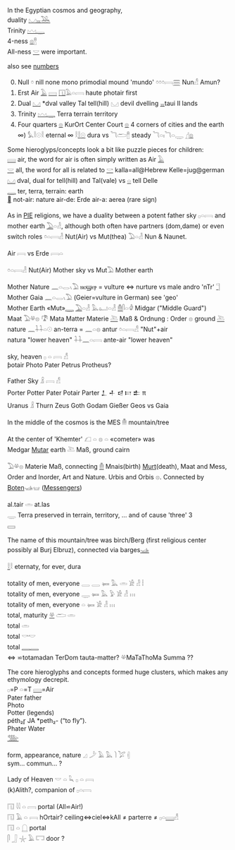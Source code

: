 In the Egyptian cosmos and geography,  
duality [𓈋](𓈋)[𓈇](𓈇)[𓅒](𓅒)  
Trinity [𓈉](𓈉)[𓇾](𓇾)  
4-ness [𓊖](𓊖)[𓊽](𓊽)  
All-ness [𓎟](𓎟) were important.  

also see [numbers](Numbers)  

0) Null 𓏌 nill none mono primodial mound 'mundo' 𓏌𓏌𓏌𓇯[𓈗](𓈗) Nun𓀭 Amun?  
1) Erst Air [𓄿](𓄿) [𓇯](𓇯) [𓉔](𓉔)𓄿𓏏𓇯 haute photair first  
2) Dual [𓈋](𓈋) *dval valley Tal tell(hill) 𓈋 devil dvelling [𓈇](𓈇)taui II lands  
3) Trinity [𓈉](𓈉)[𓇾](𓇾) Terra terrain territory  
4) Four quarters [𓊖](𓊖) KurOrt Center Court [𓊖](𓊖) 4 corners of cities and the earth  
∞) 𓅘𓎛𓇳𓎛 eternal ∞ 𓎛[𓎛](𓎛)[𓇳](𓇳) dura vs 𓆓𓂧𓊽 steady 𓆓𓏏𓏤𓆓𓏏𓇾  [𓊨](𓊨)[𓊖](𓊖)  

Some hieroglyps/concepts look a bit like puzzle pieces for children:  
[𓇯](𓇯) air, the word for air is often simply written as Air [𓄿](𓄿)  
[𓎟](𓎟) all, the word for all is related to [𓎡](𓎡) kalla=all@Hebrew Kelle=jug@german  
[𓈋](𓈋) dval, dual for tell(hill) and Tal(vale) vs [𓏏](𓏏) tell Delle  
[𓇾](𓇾) ter, terra, terrain: earth  
[󴃙](󴃙) not-air: nature  air-de: Erde air-a: aerea (rare sign)  

As in [PIE](PIE) religions, we have a duality between a potent father sky 𓊪𓏏𓇯 and mother earth [𓅐](𓅐)𓏏𓁐, although both often have partners (dom,dame) or even switch roles 𓏌𓏏𓇯𓁐 Nut(Air) vs Mut(thea) 𓅐𓏏𓁐 Nun & Naunet.  


Air 𓇯 vs Erde 𓇯𓏏  

𓏌𓏏𓇯𓁐 Nut(Air) Mother sky vs Mut𓅐 Mother earth  

Mother Nature 𓈖𓏏𓂋𓏯𓅐  ⲛⲟϣⲉⲣ = vulture ⇔ nurture vs male andro 'nTr' [𓊹](𓊹)  
Mother Gaia 𓈖𓏏𓂋𓏯𓅐   (Geier=vulture in German) see 'geo'  
Mother Earth «Mut»[𓇾](𓇾)  [𓅐](𓅐)𓏏𓁐 𓅓𓂠𓏏𓁐 [𓄟](𓄟)𓋴𓏏𓁒 Midgar ("Middle Guard")  
Maat 𓅐𓋬𓊖  𓍝 Mata Matter Materie [𓍅](𓍅) Maß & Ordnung : Order 𓊖 ground [𓍅](𓍅)  
nature  𓈖𓇑𓇑𓏏𓇳 an-terra = 𓈖𓏏𓊖 antur  𓏌𓏏𓇯𓀭  "Nut"+air  
natura "lower heaven"   𓇑𓇑𓈖𓏏𓇯  ante-air "lower heaven"  



   sky, heaven   𓊪  𓏏  𓇯 𓀭  
ƥotair Photo Pater Petrus Protheus?  

   Father Sky 𓏎 𓇯 𓀭  
Porter Potter Pater Potair Parter 𒁇 𒈦 𒁀 𐎲 𒉺 π  
Uranus 𓏎 Thurn Zeus Goth Godam Gießer Geos vs Gaia  


In the middle of the cosmos is the MES 𓄟 mountain/tree  

At the center of 'Khemter' 𓆎  𓏏  𓊖  𓏏 «cometer» was  
 Medgar [Mutar](𓅐) earth 𓍅 Maß, ground cairn  

𓅐𓋬𓊖 Materie Maß, connecting [𓄟](𓄟) Mnais(birth) [Murt](murt)(death), Maat and Mess, Order and Inorder, Art and Nature. Urbis and Orbis 𓊖. Connected by [Boten](Ba)𓊛𓊠 ([Messengers](Musen))  

al.tair  𓏛   at.las  
𓇾 Terra preserved in terrain, territory, … and of cause 'three' 3  
𓈙  

The name of this mountain/tree was birch/Berg (first religious center possibly al Burj Elbruz), connected via barges[𓊛](𓊛)  

[𓎛](𓎛)𓎛  eternaty, for ever, dura  


totality of men, everyone   𓇿  𓇿  𓍃  𓅓  𓏛  𓀀  𓁐  𓏪  
totality of men, everyone    𓇾  𓍃  𓅓  𓅱  𓀀  𓁐  𓏥  
totality of men, everyone     𓏏  𓍃  𓀀  𓁐  𓏥  
total, maturity   [𓋬](𓋬)   𓂧  𓏛  
total   𓏛  
total 𓎡𓎢  
total [𓇿](𓇿)[𓇿](𓇿)  
⇔ ⋍totamadan TerDom tauta-matter? 𓋬MaTaThoMa Summa  ??  


The core hieroglyphs and concepts formed huge clusters, which makes any ethymology decrepit.  
𓊪=P 𓏏=T [𓇯](𓇯)=Air  
Pater father  
Photo  
Potter (legends)  
péth₂r̥ JA *peth₂- (“to fly”).  
Phater Water  
[𓅢](𓅢)  

   form, appearance, nature   𓈎  𓌳  𓄿  𓅓  𓌙  𓅯   𓏜  
sym… commun… ?  

   Lady of Heaven   𓎟  𓏏  𓆗  𓊪  𓏏  𓇯  
(k)Alith?, companion of 𓊪𓏏𓇯  


𓉔 𓇋𓇋 𓏏 𓇯  portal  (All⋍Air!)  
𓉔 𓄿 𓏏 𓇯 hOrtair? ceiling⇔ciel⇔kAll ≠ parterre ≠ 𓊪𓏏[𓇯](𓇯)𓀭  
𓉔 𓏏 𓉸 portal  
𓋴 𓃀 𓇼 𓄿 𓉐 door ?  